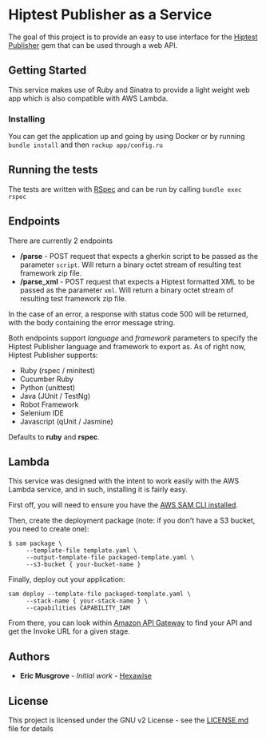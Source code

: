 # Hiptest Publisher as a Service

The goal of this project is to provide an easy to use interface for the [Hiptest Publisher](https://github.com/hiptest/hiptest-publisher) gem that can be used through a web API.

## Getting Started

This service makes use of Ruby and Sinatra to provide a light weight web app which is also compatible with AWS Lambda.

### Installing

You can get the application up and going by using Docker or by running `bundle install` and then `rackup app/config.ru`

## Running the tests

The tests are written with [RSpec](https://github.com/rspec/rspec) and can be run by calling `bundle exec rspec`

## Endpoints

There are currently 2 endpoints

* **/parse** - POST request that expects a gherkin script to be passed as the parameter `script`.  Will return a binary octet stream of resulting test framework zip file.
* **/parse_xml** - POST request that expects a Hiptest formatted XML to be passed as the parameter `xml`.  Will return a binary octet stream of resulting test framework zip file.

In the case of an error, a response with status code 500 will be returned, with the body containing the error message string.

Both endpoints support *language* and *framework* parameters to specify the Hiptest Publisher language and framework to export as.  As of right now, Hiptest Publisher supports:

 - Ruby (rspec / minitest)
 - Cucumber Ruby
 - Python (unittest)
 - Java (JUnit / TestNg)
 - Robot Framework
 - Selenium IDE
 - Javascript (qUnit / Jasmine)

 Defaults to **ruby** and **rspec**.

## Lambda

This service was designed with the intent to work easily with the AWS Lambda service, and in such, installing it is fairly easy.

First off, you will need to ensure you have the [AWS SAM CLI installed](https://docs.aws.amazon.com/serverless-application-model/latest/developerguide/serverless-sam-cli-install.html).

Then, create the deployment package (note: if you don't have a S3 bucket, you need to create one):

```console
$ sam package \
     --template-file template.yaml \
     --output-template-file packaged-template.yaml \
     --s3-bucket { your-bucket-name }
```

Finally, deploy out your application:

```console
sam deploy --template-file packaged-template.yaml \
     --stack-name { your-stack-name } \
     --capabilities CAPABILITY_IAM
```

From there, you can look within [Amazon API Gateway](https://console.aws.amazon.com/apigateway/home) to find your API and get the Invoke URL for a given stage.

## Authors

* **Eric Musgrove** - *Initial work* - [Hexawise](https://github.com/Hexawise)

## License

This project is licensed under the GNU v2 License - see the [LICENSE.md](LICENSE.md) file for details
